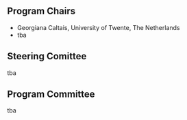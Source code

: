 ## Program Chairs
<ul>
<li> Georgiana Caltais, University of Twente, The Netherlands </li> 
<li> tba </li>
</ul>

## Steering Comittee
<!--
<li> Gregor Goessler, INRIA, France </li>
<li> Stefan Leue, University of Konstanz, Germany </li>
-->
tba

## Program Committee
tba
